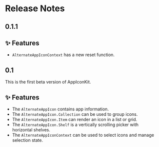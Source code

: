# Release Notes


## 0.1.1

## ✨ Features

* `AlternateAppIconContext` has a new reset function.


## 0.1

This is the first beta version of AppIconKit.

## ✨ Features

* The `AlternateAppIcon` contains app information.
* The `AlternateAppIcon.Collection` can be used to group icons.
* The `AlternateAppIcon.Item` can render an icon in a list or grid.
* The `AlternateAppIcon.Shelf` is a vertically scrolling picker with horizontal shelves.
* The `AlternateAppIconContext` can be used to select icons and manage selection state.
